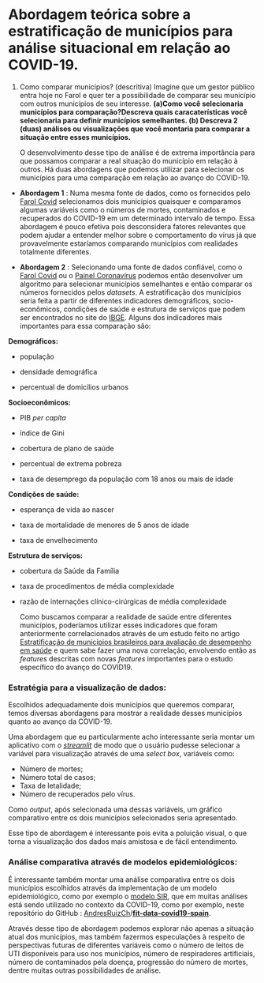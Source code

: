 #  Abordagem teórica sobre a estratificação de municípios para análise  situacional em relação ao COVID-19.

 

 1. Como comparar municípios? (descritiva)
Imagine que um gestor público entra hoje no Farol e quer ter a possibilidade de comparar seu município com outros municípios de seu interesse.  **(a)Como você selecionaria municípios para comparação?Descreva quais caracaterísticas você selecionaria para definir municípios semelhantes. (b) Descreva 2 (duas) análises ou visualizações que você montaria para comparar a situação entre esses municípios.**

	O desenvolvimento desse tipo de análise é de extrema importância para que possamos comparar a real situação do município em relação à outros. Há duas abordagens que podemos utilizar para selecionar os municípios para uma comparação em relação ao avanço do COVID-19.
    

 - **Abordagem 1** : Numa mesma fonte de dados, como os fornecidos pelo [Farol Covid](https://farolcovid.coronacidades.org/) selecionamos dois municípios quaisquer e comparamos algumas variáveis como o números de mortes, contaminados e recuperados do COVID-19 em um determinado intervalo de tempo.  Essa abordagem é pouco efetiva pois desconsidera fatores relevantes que podem ajudar a entender melhor sobre o comportamento do vírus já que provavelmente estaríamos comparando municípios com realidades totalmente diferentes.
 
 - **Abordagem 2** :  Selecionando uma fonte de dados confiável, como o [Farol Covid](https://farolcovid.coronacidades.org/) ou o [Painel Coronavírus](https://covid.saude.gov.br/) podemos então desenvolver um algoritmo para selecionar municípios semelhantes e então comparar os números fornecidos pelos *datasets*. 
	  A estratificação dos municípios seria feita a partir de diferentes indicadores demográficos, socio-econômicos, condições de saúde e estrutura de serviços que podem ser encontrados no site do [IBGE](https://www.ibge.gov.br/). Alguns dos indicadores mais importantes para essa comparação são:

**Demográficos:**

   - população
    
   - densidade demográfica
    
   - percentual de domicílios urbanos
    
**Socioeconômicos:**

  - PIB  _per capita_
    
   - índice de Gini
    
   - cobertura de plano de saúde
    
  - percentual de extrema pobreza
    
  - taxa de desemprego da população com 18 anos ou mais de idade

**Condições de saúde:**
  - esperança de vida ao nascer
    
   - taxa de mortalidade de menores de 5 anos de idade
    
   - taxa de envelhecimento

**Estrutura de serviços:**
   - cobertura da Saúde da Família
    
   - taxa de procedimentos de média complexidade
    
   - razão de internações clínico-cirúrgicas de média complexidade
   
	 Como buscamos comparar a realidade de saúde entre diferentes municípios, poderíamos utilizar esses indicadores que foram anteriormente correlacionados através de um estudo feito no artigo [Estratificação de municípios brasileiros para avaliação de desempenho em saúde](https://www.scielo.br/scielo.php?pid=S2237-96222016000400767&script=sci_arttext) e quem sabe fazer uma nova correlação, envolvendo então as *features* descritas com novas *features* importantes para o estudo específico do avanço do COVID19.

  ### Estratégia para a visualização de dados: 
  
Escolhidos  adequadamente dois municípios que queremos comparar, temos diversas abordagens para mostrar a realidade desses municípios quanto ao avanço da COVID-19.
   
   Uma abordagem que eu particularmente acho interessante seria montar um aplicativo com o *[streamlit](https://www.streamlit.io/)*  de modo que o usuário pudesse selecionar a variável para visualização através de uma *select box*, variáveis como:
 - Número de mortes;
 - Número total de casos; 
 - Taxa de letalidade;
 - Número de recuperados pelo vírus.
 
  Como *output*, após selecionada uma dessas variáveis, um gráfico comparativo entre os dois municípios selecionados seria apresentado.

Esse tipo de abordagem é interessante pois evita a poluição visual, o que torna a visualização dos dados mais amistosa e de fácil entendimento.

### Análise comparativa através de modelos epidemiológicos:

  É interessante também montar uma análise comparativa entre os dois municípios escolhidos através da implementação de um modelo epidemiológico, como por exemplo o [modelo SIR](https://wikiciencias.casadasciencias.org/wiki/index.php/Modelo_SIR_em_epidemiologia), que em muitas análises está sendo utilizado no contexto da COVID-19, como por exemplo, neste repositório do GitHub : [AndresRuizCh](https://github.com/AndresRuizCh)/**[fit-data-covid19-spain](https://github.com/AndresRuizCh/fit-data-covid19-spain)**.
  
  Através desse tipo de abordagem podemos explorar não apenas a situação atual dos municípios, mas também fazermos especulações  à respeito de perspectivas futuras de diferentes variáveis como o número de leitos de UTI disponíveis para uso nos municípios, número de respiradores artificiais, número de contaminados pela doença, progressão do número de mortes, dentre muitas outras possibilidades de análise.
